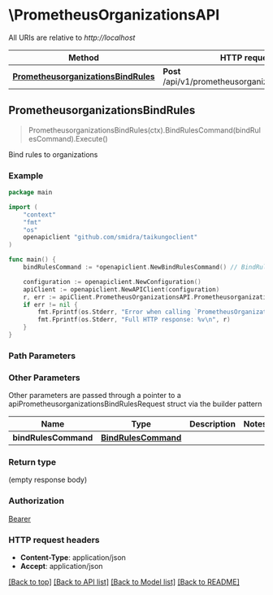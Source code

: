 # \PrometheusOrganizationsAPI

All URIs are relative to *http://localhost*

Method | HTTP request | Description
------------- | ------------- | -------------
[**PrometheusorganizationsBindRules**](PrometheusOrganizationsAPI.md#PrometheusorganizationsBindRules) | **Post** /api/v1/prometheusorganizations/bind/rules | Bind rules to organizations



## PrometheusorganizationsBindRules

> PrometheusorganizationsBindRules(ctx).BindRulesCommand(bindRulesCommand).Execute()

Bind rules to organizations

### Example

```go
package main

import (
    "context"
    "fmt"
    "os"
    openapiclient "github.com/smidra/taikungoclient"
)

func main() {
    bindRulesCommand := *openapiclient.NewBindRulesCommand() // BindRulesCommand |  (optional)

    configuration := openapiclient.NewConfiguration()
    apiClient := openapiclient.NewAPIClient(configuration)
    r, err := apiClient.PrometheusOrganizationsAPI.PrometheusorganizationsBindRules(context.Background()).BindRulesCommand(bindRulesCommand).Execute()
    if err != nil {
        fmt.Fprintf(os.Stderr, "Error when calling `PrometheusOrganizationsAPI.PrometheusorganizationsBindRules``: %v\n", err)
        fmt.Fprintf(os.Stderr, "Full HTTP response: %v\n", r)
    }
}
```

### Path Parameters



### Other Parameters

Other parameters are passed through a pointer to a apiPrometheusorganizationsBindRulesRequest struct via the builder pattern


Name | Type | Description  | Notes
------------- | ------------- | ------------- | -------------
 **bindRulesCommand** | [**BindRulesCommand**](BindRulesCommand.md) |  | 

### Return type

 (empty response body)

### Authorization

[Bearer](../README.md#Bearer)

### HTTP request headers

- **Content-Type**: application/json
- **Accept**: application/json

[[Back to top]](#) [[Back to API list]](../README.md#documentation-for-api-endpoints)
[[Back to Model list]](../README.md#documentation-for-models)
[[Back to README]](../README.md)


